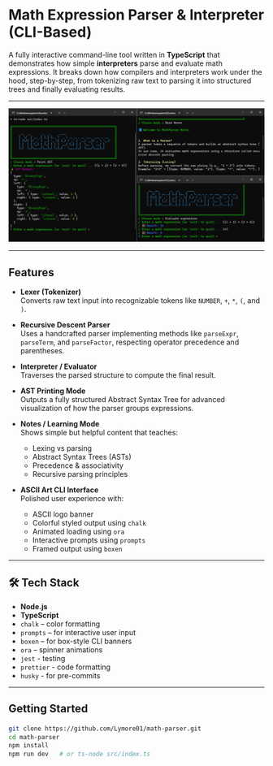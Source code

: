 # Math Expression Parser & Interpreter (CLI-Based)

A fully interactive command-line tool written in **TypeScript** that demonstrates how simple **interpreters** parse and evaluate math expressions. It breaks down how compilers and interpreters work under the hood, step-by-step, from tokenizing raw text to parsing it into structured trees and finally evaluating results.

---

![Screenshot of the CLI tool](./assets/Screenshot.png)

---

## Features

- **Lexer (Tokenizer)**  
  Converts raw text input into recognizable tokens like `NUMBER`, `+`, `*`, `(`, and `)`.

- **Recursive Descent Parser**  
  Uses a handcrafted parser implementing methods like `parseExpr`, `parseTerm`, and `parseFactor`, respecting operator precedence and parentheses.

- **Interpreter / Evaluator**  
  Traverses the parsed structure to compute the final result.

- **AST Printing Mode**  
  Outputs a fully structured Abstract Syntax Tree for advanced visualization of how the parser groups expressions.

- **Notes / Learning Mode**  
  Shows simple but helpful content that teaches:
  - Lexing vs parsing
  - Abstract Syntax Trees (ASTs)
  - Precedence & associativity
  - Recursive parsing principles

- **ASCII Art CLI Interface**  
  Polished user experience with:
  - ASCII logo banner
  - Colorful styled output using `chalk`
  - Animated loading using `ora`
  - Interactive prompts using `prompts`
  - Framed output using `boxen`

---

## 🛠 Tech Stack

- **Node.js**
- **TypeScript**
- `chalk` – color formatting  
- `prompts` – for interactive user input  
- `boxen` – for box-style CLI banners  
- `ora` – spinner animations
- `jest` - testing
- `prettier` - code formatting
- `husky` - for pre-commits

---

## Getting Started

```bash
git clone https://github.com/Lymore01/math-parser.git
cd math-parser
npm install
npm run dev   # or ts-node src/index.ts
```
